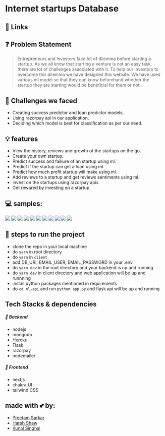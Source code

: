 # Internet startups Database

## 🔗 Links
<!-- - [Video Explanation](https://vimeo.com/501425359) -->
<!-- - [PPT]() -->


## ❓ Problem Statement
> Entrepreneurs and Investors face lot of dilemma before starting a startup. As we all know that starting a venture is not an easy task, there are lot of challenges associated with it. To help our investors to overcome this dilemma we have designed this website. We have used various ml model so that they can know beforehand whether the startup they are starting would be beneficial for them or not.

## 🤔 Challenges we faced
- Creating success predictor and loan predictor models.
- Using razorpay api in our application.
- Deciding which model is best for classification as per our need.

## 💡 features
- View the history, reviews and growth of the startups on the go.
- Create your own startup.
- Predict success and failiure of an startup using ml.
- Predict if the startup can get a loan using ml.
- Predict how much profit startup will make using ml.
- Add reviews to a startup and get reviews sentiments using ml.
- Invest on the startups using razorpay apis.
- Get rewared by investing on a startup.


## 💻 samples:
<img src="https://github.com/Kunal-2001/FTX-Hackathon/blob/master/mockups/home-page.jpg">
<img src="https://github.com/Kunal-2001/FTX-Hackathon/blob/master/mockups/loan-predictor.jpg">
<img src="https://github.com/Kunal-2001/FTX-Hackathon/blob/master/mockups/investment.jpg"> 
<img src="https://github.com/Kunal-2001/FTX-Hackathon/blob/master/mockups/payment-succesfful.jpg">
<img src="https://github.com/Kunal-2001/FTX-Hackathon/blob/master/mockups/give-rating.jpg">
<img src="https://github.com/Kunal-2001/FTX-Hackathon/blob/master/mockups/create-startup.jpg">
<img src="https://github.com/Kunal-2001/FTX-Hackathon/blob/master/mockups/loan-predictor.jpg">
<img src="https://github.com/Kunal-2001/FTX-Hackathon/blob/master/mockups/success-predictor.jpg">
<img src="https://github.com/Kunal-2001/FTX-Hackathon/blob/master/mockups/profile-1.jpg">
<img src="https://github.com/Kunal-2001/FTX-Hackathon/blob/master/mockups/profile-2.jpg">
<img src="https://github.com/Kunal-2001/FTX-Hackathon/blob/master/mockups/sign-up.jpg">


## 👣 steps to run the project
- clone the repo in your local machine
- do ```yarn``` in root directory
- do ```yarn``` in ```client```
- add DB_URI, EMAIL_USER, EMAIL_PASSWORD in your .env
- do ```yarn dev``` in the root directory and your backend is up and running
- do ```yarn dev``` in client directory and web application will be up and runnning
- install python packages mentioned in requirements
- do ```cd ml-api``` and run ```python app.py``` and flask api will be up and running


## Tech Stacks & dependencies
##### 🤖 Backend
- nodejs
- mongodb
- Heroku
- Flask
- razorpay
- nodemailer

##### 🌟 Frontend
- nextjs
- chakra UI
- tailwind CSS

## made with 💕 by: 
- [Preetam Sarkar](https://github.com/Leoravoe)
- [Harsh Shaw](https://github.com/harshshaw)
- [Kunal Singhal](https://github.com/Kunal-2001)
